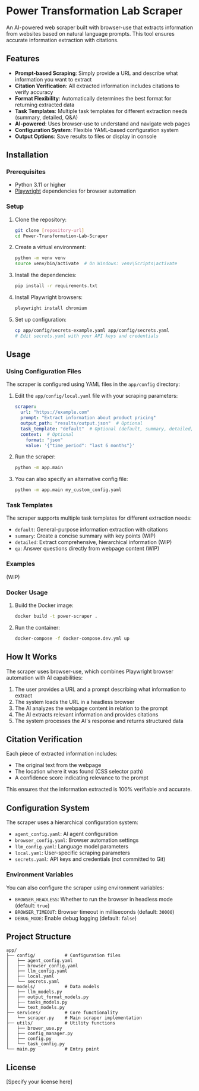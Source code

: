 # Power Transformation Lab Scraper

An AI-powered web scraper built with browser-use that extracts information from websites based on natural language prompts. This tool ensures accurate information extraction with citations.

## Features

- **Prompt-based Scraping**: Simply provide a URL and describe what information you want to extract
- **Citation Verification**: All extracted information includes citations to verify accuracy
- **Format Flexibility**: Automatically determines the best format for returning extracted data
- **Task Templates**: Multiple task templates for different extraction needs (summary, detailed, Q&A)
- **AI-powered**: Uses browser-use to understand and navigate web pages
- **Configuration System**: Flexible YAML-based configuration system
- **Output Options**: Save results to files or display in console

## Installation

### Prerequisites

- Python 3.11 or higher
- [Playwright](https://playwright.dev/) dependencies for browser automation

### Setup

1. Clone the repository:
   ```bash
   git clone [repository-url]
   cd Power-Transformation-Lab-Scraper
   ```

2. Create a virtual environment:
   ```bash
   python -m venv venv
   source venv/bin/activate  # On Windows: venv\Scripts\activate
   ```

3. Install the dependencies:
   ```bash
   pip install -r requirements.txt
   ```

4. Install Playwright browsers:
   ```bash
   playwright install chromium
   ```

5. Set up configuration:
   ```bash
   cp app/config/secrets-example.yaml app/config/secrets.yaml
   # Edit secrets.yaml with your API keys and credentials
   ```

## Usage

### Using Configuration Files

The scraper is configured using YAML files in the `app/config` directory:

1. Edit the `app/config/local.yaml` file with your scraping parameters:
   ```yaml
   scraper:
     url: "https://example.com"
     prompt: "Extract information about product pricing"
     output_path: "results/output.json"  # Optional
     task_template: "default"  # Optional (default, summary, detailed, qa)
     context:  # Optional
       format: "json"  
       value: '{"time_period": "last 6 months"}'
   ```

2. Run the scraper:
   ```bash
   python -m app.main
   ```

3. You can also specify an alternative config file:
   ```bash
   python -m app.main my_custom_config.yaml
   ```

### Task Templates

The scraper supports multiple task templates for different extraction needs:

- `default`: General-purpose information extraction with citations
- `summary`: Create a concise summary with key points (WIP)
- `detailed`: Extract comprehensive, hierarchical information (WIP)
- `qa`: Answer questions directly from webpage content (WIP)

### Examples

(WIP)

### Docker Usage

1. Build the Docker image:
   ```bash
   docker build -t power-scraper .
   ```

2. Run the container:
   ```bash
   docker-compose -f docker-compose.dev.yml up
   ```

## How It Works

The scraper uses browser-use, which combines Playwright browser automation with AI capabilities:

1. The user provides a URL and a prompt describing what information to extract
2. The system loads the URL in a headless browser
3. The AI analyzes the webpage content in relation to the prompt
4. The AI extracts relevant information and provides citations
5. The system processes the AI's response and returns structured data

## Citation Verification

Each piece of extracted information includes:

- The original text from the webpage
- The location where it was found (CSS selector path)
- A confidence score indicating relevance to the prompt

This ensures that the information extracted is 100% verifiable and accurate.

## Configuration System

The scraper uses a hierarchical configuration system:

- `agent_config.yaml`: AI agent configuration
- `browser_config.yaml`: Browser automation settings
- `llm_config.yaml`: Language model parameters
- `local.yaml`: User-specific scraping parameters
- `secrets.yaml`: API keys and credentials (not committed to Git)

### Environment Variables

You can also configure the scraper using environment variables:

- `BROWSER_HEADLESS`: Whether to run the browser in headless mode (default: `true`)
- `BROWSER_TIMEOUT`: Browser timeout in milliseconds (default: `30000`)
- `DEBUG_MODE`: Enable debug logging (default: `false`)

## Project Structure

```
app/
├── config/           # Configuration files
│   ├── agent_config.yaml
│   ├── browser_config.yaml
│   ├── llm_config.yaml
│   ├── local.yaml
│   └── secrets.yaml
├── models/           # Data models
│   ├── llm_models.py
│   ├── output_format_models.py
│   ├── tasks_models.py
│   └── text_models.py
├── services/         # Core functionality
│   └── scraper.py    # Main scraper implementation
├── utils/            # Utility functions
│   ├── brower_use.py
│   ├── config_manager.py
│   ├── config.py
│   └── task_config.py
└── main.py           # Entry point
```

## License

[Specify your license here]